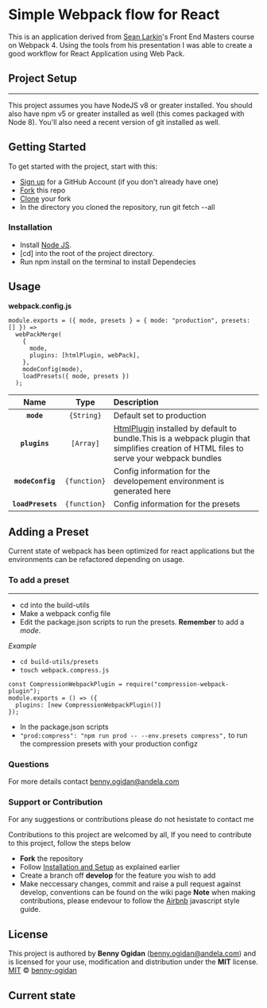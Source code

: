 # Simple Webpack flow for React

This is an application derived from [Sean Larkin](https://github.com/TheLarkInn)'s Front End Masters course on Webpack 4. Using the tools from his presentation I was able to create a good workflow for React Application using Web Pack.

## Project Setup
<hr>
This project assumes you have NodeJS v8 or greater installed. You should also have npm v5 or greater installed as well (this comes packaged with Node 8). You'll also need a recent version of git installed as well.

## Getting Started

To get started with the project, start with this:

- [Sign up](https://github.com/) for a GitHub Account (if you don't already have one)
- [Fork](https://github.com/benfluleck/Simple-Webpack-flow) this repo
- [Clone](https://github.com/benfluleck/Simple-Webpack-flow.git) your fork
- In the directory you cloned the repository, run git fetch --all

### Installation
- Install [Node JS](https://nodejs.org/en/).
- [cd] into the root of the project directory.
- Run npm install on the terminal to install Dependecies

## Usage
**webpack.config.js**

```
module.exports = ({ mode, presets } = { mode: "production", presets: [] }) =>
  webPackMerge(
    {
      mode,
      plugins: [htmlPlugin, webPack],
    },
    modeConfig(mode),
    loadPresets({ mode, presets })
  );
  ```
|Name|Type|Description|
|:--:|:--:|:----------|
|**`mode`**|`{String}`|Default set to production|
|**`plugins`**|`[Array]`|[HtmlPlugin](https://github.com/jantimon/html-webpack-plugin) installed by default to bundle.This is a webpack plugin that simplifies creation of HTML files to serve your webpack bundles |
|**`modeConfig`** |`{function}`|Config information for the developement environment is generated here|
|**`loadPresets`**|`{function}`|Config information for the presets|

## Adding a Preset
Current state of webpack has been optimized for react applications but the environments can be refactored depending on usage.

### To add a preset
<hr>

 - cd into the build-utils
 - Make a webpack config file
 - Edit the package.json scripts to run the presets. **Remember** to add a *mode*.

*Example*
- ```cd build-utils/presets```
- ```touch webpack.compress.js```
```
const CompressionWebpackPlugin = require("compression-webpack-plugin");
module.exports = () => ({
  plugins: [new CompressionWebpackPlugin()]
});

```

- In the package.json scripts
- ```"prod:compress": "npm run prod -- --env.presets compress",``` to run the compression presets with your production configz

### Questions
For more details contact benny.ogidan@andela.com

### Support or Contribution
For any suggestions or contributions  please do not hesistate to contact me

Contributions to this project are welcomed by all, If you need to contribute to this project, follow the steps below
* **Fork** the repository
* Follow [Installation and Setup](#installation-and-setup) as explained earlier
* Create a branch off **develop** for the feature you wish to add
* Make neccessary changes, commit and raise a pull request against develop, conventions can be found on the wiki page
**Note** when making contributions, please endevour to follow the [Airbnb](https://github.com/airbnb/javascript) javascript style guide.

## License
This project is authored by **Benny Ogidan** (benny.ogidan@andela.com) and is licensed for your use, modification and distribution under the **MIT** license.
[MIT][license] © [benny-ogidan][author]
<!-- Definitions -->
[license]: LICENSE
[author]: benny-ogidan


## Current state
